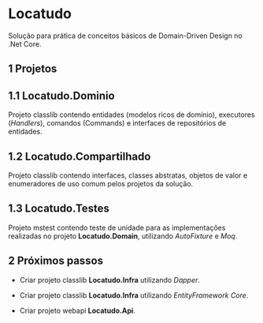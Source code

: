 # Locatudo

Solução para prática de conceitos básicos de Domain-Driven Design no .Net Core.

## 1 Projetos

## 1.1 Locatudo.Dominio

Projeto classlib contendo entidades (modelos ricos de domínio), executores (*Handlers*), comandos (Commands) e interfaces de repositórios de entidades.

## 1.2 Locatudo.Compartilhado

Projeto classlib contendo interfaces, classes abstratas, objetos de valor e enumeradores de uso comum pelos projetos da solução.

## 1.3 Locatudo.Testes

Projeto mstest contendo teste de unidade para as implementações realizadas no projeto **Locatudo.Domain**, utilizando *AutoFixture* e *Moq*.

## 2 Próximos passos

- Criar projeto classlib **Locatudo.Infra** utilizando *Dapper*.

- Criar projeto classlib **Locatudo.Infra** utilizando *EntityFramework Core*.

- Criar projeto webapi **Locatudo.Api**.
